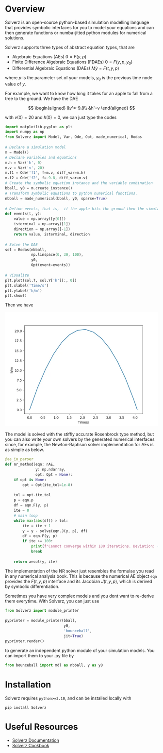 # Overview
Solverz is an open-source python-based simulation modelling language that provides symbolic interfaces for you to model your equations and can then generate functions or numba-jitted python modules for numerical solutions. 

Solverz supports three types of abstract equation types, that are

- Algebraic Equations (AEs) $0=F(y,p)$
- Finite Difference Algebraic Equations (FDAEs) $0=F(y,p,y_0)$
- Differential Algebraic Equations (DAEs) $M\dot{y}=F(t,y,p)$

where $p$ is the parameter set of your models, $y_0$ is the previous time node value of $y$.

For example, we want to know how long it takes for an apple to fall from a tree to the ground. We have the DAE 

$$
\begin{aligned}
&v'=-9.8\\
&h'=v
\end{aligned}
$$ 

with $v(0)=20$ and $h(0)=0$, we can just type the codes
```python
import matplotlib.pyplot as plt
import numpy as np
from Solverz import Model, Var, Ode, Opt, made_numerical, Rodas

# Declare a simulation model
m = Model()
# Declare variables and equations
m.h = Var('h', 0)
m.v = Var('v', 20)
m.f1 = Ode('f1', f=m.v, diff_var=m.h)
m.f2 = Ode('f2', f=-9.8, diff_var=m.v)
# Create the symbolic equation instance and the variable combination 
bball, y0 = m.create_instance()
# Transform symbolic equations to python numerical functions.
nbball = made_numerical(bball, y0, sparse=True)

# Define events, that is,  if the apple hits the ground then the simulation will cease.
def events(t, y):
    value = np.array([y[0]]) 
    isterminal = np.array([1]) 
    direction = np.array([-1]) 
    return value, isterminal, direction

# Solve the DAE
sol = Rodas(nbball,
            np.linspace(0, 30, 100), 
            y0, 
            Opt(event=events))

# Visualize
plt.plot(sol.T, sol.Y['h'][:, 0])
plt.xlabel('Time/s')
plt.ylabel('h/m')
plt.show()
```
Then we have

![image.png](res.png)

The model is solved with the stiffly accurate Rosenbrock type method, but you can also write your own solvers by the generated numerical interfaces since, for example, the Newton-Raphson solver implememtation for AEs is as simple as below.
```python
@ae_io_parser
def nr_method(eqn: nAE,
              y: np.ndarray,
              opt: Opt = None):
    if opt is None:
        opt = Opt(ite_tol=1e-8)

    tol = opt.ite_tol
    p = eqn.p
    df = eqn.F(y, p)
    ite = 0
    # main loop
    while max(abs(df)) > tol:
        ite = ite + 1
        y = y - solve(eqn.J(y, p), df)
        df = eqn.F(y, p)
        if ite >= 100:
            print(f"Cannot converge within 100 iterations. Deviation: {max(abs(df))}!")
            break

    return aesol(y, ite)
```
The implementation of the NR solver just resembles the formulae you read in any numerical analysis book. This is because the numerical AE object `eqn` provides the $F(t,y,p)$ interface and its Jacobian $J(t,y,p)$, which is derived by symbolic differentiation. 

Sometimes you have very complex models and you dont want to re-derive them everytime. With Solverz, you can just use
```python
from Solverz import module_printer

pyprinter = module_printer(bball,
                           y0,
                           'bounceball',
                           jit=True)
pyprinter.render()
```
to generate an independent python module of your simulation models. You can import them to your .py file by

```python
from bounceball import mdl as nbball, y as y0
```

# Installation

Solverz requires ```python>=3.10```, and can be installed locally with

```shell
pip install Solverz
```

# Useful Resources

- [Solverz Documentation](https://docs.solverz.org)
- [Solverz Cookbook](https://cookbook.solverz.org)

 
